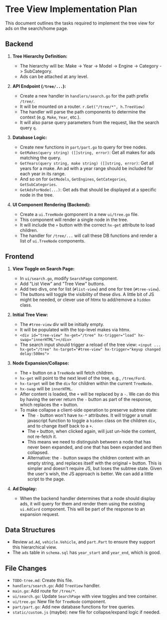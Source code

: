 # Tree View Implementation Plan

This document outlines the tasks required to implement the tree view for ads on the search/home page.

## Backend

1.  **Tree Hierarchy Definition:**
    - The hierarchy will be: Make -> Year -> Model -> Engine -> Category -> SubCategory.
    - Ads can be attached at any level.

2.  **API Endpoint (`/tree/...`):**
    - Create a new handler in `handlers/search.go` for the path prefix `/tree/`.
    - It will be mounted on a router. `r.Get("/tree/*", h.TreeView)`
    - The handler will parse the path components to determine the context (e.g. `Make`, `Year`, etc.).
    - It will also parse query parameters from the request, like the search query `q`.

3.  **Database Logic:**
    - Create new functions in `part/part.go` to query for tree nodes.
    - `GetMakes(query string) ([]string, error)`: Get all makes for ads matching the query.
    - `GetYears(query string, make string) ([]string, error)`: Get all years for a make. An ad with a year range should be included for each year in its range.
    - And so on for `GetModels`, `GetEngines`, `GetCategories`, `GetSubCategories`.
    - `GetAdsForNode(...)`: Get ads that should be displayed at a specific node in the tree.

4.  **UI Component Rendering (Backend):**
    - Create a `ui.TreeNode` gomponent in a new `ui/tree.go` file.
    - This component will render a single node in the tree.
    - It will include the `+` button with the correct `hx-get` attribute to load children.
    - The handler for `/tree/...` will call these DB functions and render a list of `ui.TreeNode` components.

## Frontend

1.  **View Toggle on Search Page:**
    - In `ui/search.go`, modify `SearchPage` component.
    - Add "List View" and "Tree View" buttons.
    - Add two divs, one for list (`#list-view`) and one for tree (`#tree-view`).
    - The buttons will toggle the visibility of these divs. A little bit of JS might be needed, or clever use of htmx to add/remove a `hidden` class.

2.  **Initial Tree View:**
    - The `#tree-view` div will be initially empty.
    - It will be populated with the top-level makes via htmx.
    - `<div id="tree-view" hx-get="/tree" hx-trigger="load" hx-swap="innerHTML"></div>`
    - The search input should trigger a reload of the tree view:
      `<input ... hx-get="/tree" hx-target="#tree-view" hx-trigger="keyup changed delay:500ms">`

3.  **Node Expansion/Collapse:**
    - The `+` button on a `TreeNode` will fetch children.
    - `hx-get` will point to the next level of the tree, e.g., `/tree/Ford`.
    - `hx-target` will be the `div` for children within the current `TreeNode`.
    - `hx-swap` will be `innerHTML`.
    - After content is loaded, the `+` will be replaced by a `-`. We can do this by having the server return the `-` button as part of the response, which replaces the `+` button.
    - To make collapse a client-side operation to preserve subtree state:
        - The `-` button won't have `hx-*` attributes. It will trigger a small javascript function to toggle a `hidden` class on the children `div`, and to change itself back to a `+`.
        - The `+` button, when clicked again, will just un-hide the content, not re-fetch it.
        - This means we need to distinguish between a node that has never been expanded, and one that has been expanded and then collapsed.
        - Alternative: the `-` button swaps the children content with an empty string, and replaces itself with the original `+` button. This is simpler and doesn't require JS, but loses the subtree state. Given the user's wish, the JS approach is better. We can add a little script to the page.

4.  **Ad Display:**
    - When the backend handler determines that a node should display ads, it will query for them and render them using the existing `ui.AdCard` component. This will be part of the response to an expansion request.

## Data Structures

- Review `ad.Ad`, `vehicle.Vehicle`, and `part.Part` to ensure they support this hierarchical view.
- The `ads` table in `schema.sql` has `year_start` and `year_end`, which is good.

## File Changes

- `TODO-tree.md`: Create this file.
- `handlers/search.go`: Add `TreeView` handler.
- `main.go`: Add route for `/tree/*`.
- `ui/search.go`: Update `SearchPage` with view toggles and tree container.
- `ui/tree.go`: New file for `TreeNode` component.
- `part/part.go`: Add new database functions for tree queries.
- `static/custom.js` (maybe): new file for collapse/expand logic if needed. 